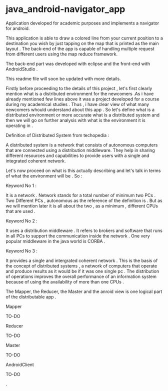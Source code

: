 # java_android-navigator_app
Application developed for academic purposes and implements a navigator for android.

This application is able to draw a colored line from your current position to a destination you wish by just tapping on the map
that is printed as the main layout . The back-end of the app is capable of handling multiple request from different users using the map 
reduce framework.


The back-end part was developed with eclipse and the front-end with AndroidStudio .


This readme file will soon be updated with more details.

Firstly before proceeding to the details of this project , let's first clearly mention what is a distributed environment for the 
newcomers .As i have already mentioned few lines above it was a project developed for a course during my academical studies . Thus , i 
have clear view of what many newcomers whould understand about this app . So let's define what is a distributed environment or more 
accurate what is a distributed system and then we will go on further analysis with what is the environment it is operating in .

Definition of Distributed System from techopedia :

A distributed system is a network that consists of autonomous computers that are connected using a distribution middleware. They help 
in sharing different resources and capabilities to provide users with a single and integrated coherent network.

Let's now proceed on what is this actually describing and let's talk in terms of what the environment will be . So :

Keyword No 1 :

It is a network . Network stands for a total number of minimum two PCs . Two Different PCs , autonomous as the reference of the 
definition is . But as we will mention later it is all about the two , as a minimum , different CPUs that are used .

Keyword No 2 :

It uses a distribution middleware . It refers to brokers and software that runs in all PCs to support the communication inside the 
network . One very popular middleware in the java world is CORBA . 

Keyword No 3 :

It provides a single and intergrated coherent network . This is the basis of the concept of distributed systems , a network of computers
that operate and produce results as it would be if it was one single pc . The distribution of operations improves the overall 
performance of an information system because of using the availability of more than one CPUs .

The Mapper, the Reducer, the Master and the anroid view is one logical part of the distributable app .

Mapper

TO-DO

Reducer

TO-DO

Master

TO-DO

AndroidClient

TO-DO


.
